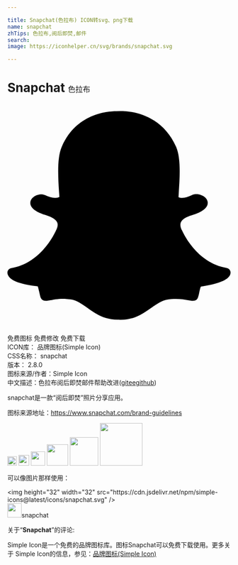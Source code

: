```yaml
---

title: Snapchat(色拉布) ICON转svg、png下载
name: snapchat
zhTips: 色拉布,阅后即焚,邮件
search: 
image: https://iconhelper.cn/svg/brands/snapchat.svg

---
```


# Snapchat  <small style="font-size: 60%;font-weight: 100">色拉布</small>

<div id="svg" class="svg-wrap">
<svg role="img" viewBox="0 0 24 24" xmlns="http://www.w3.org/2000/svg"><title>Snapchat icon</title><path d="M12.206.793c.99 0 4.347.276 5.93 3.821.529 1.193.403 3.219.299 4.847l-.003.06c-.012.18-.022.345-.03.51.075.045.203.09.401.09.3-.016.659-.12 1.033-.301.165-.088.344-.104.464-.104.182 0 .359.029.509.09.45.149.734.479.734.838.015.449-.39.839-1.213 1.168-.089.029-.209.075-.344.119-.45.135-1.139.36-1.333.81-.09.224-.061.524.12.868l.015.015c.06.136 1.526 3.475 4.791 4.014.255.044.435.27.42.509 0 .075-.015.149-.045.225-.24.569-1.273.988-3.146 1.271-.059.091-.12.375-.164.57-.029.179-.074.36-.134.553-.076.271-.27.405-.555.405h-.03c-.135 0-.313-.031-.538-.074-.36-.075-.765-.135-1.273-.135-.3 0-.599.015-.913.074-.6.104-1.123.464-1.723.884-.853.599-1.826 1.288-3.294 1.288-.06 0-.119-.015-.18-.015h-.149c-1.468 0-2.427-.675-3.279-1.288-.599-.42-1.107-.779-1.707-.884-.314-.045-.629-.074-.928-.074-.54 0-.958.089-1.272.149-.211.043-.391.074-.54.074-.374 0-.523-.224-.583-.42-.061-.192-.09-.389-.135-.567-.046-.181-.105-.494-.166-.57-1.918-.222-2.95-.642-3.189-1.226-.031-.063-.052-.15-.055-.225-.015-.243.165-.465.42-.509 3.264-.54 4.73-3.879 4.791-4.02l.016-.029c.18-.345.224-.645.119-.869-.195-.434-.884-.658-1.332-.809-.121-.029-.24-.074-.346-.119-1.107-.435-1.257-.93-1.197-1.273.09-.479.674-.793 1.168-.793.146 0 .27.029.383.074.42.194.789.3 1.104.3.234 0 .384-.06.465-.105l-.046-.569c-.098-1.626-.225-3.651.307-4.837C7.392 1.077 10.739.807 11.727.807l.419-.015h.06z"/></svg>
</div>
<detail full-name='snapchat'></detail>

<div class="detail-page">
<p>
<span><span class="badge-success badge">免费图标</span> <span class="badge-success badge">免费修改</span>  <span class="badge-success badge">免费下载</span> </span>
<br/>
<span>
ICON库：
<span class="badge-secondary badge">品牌图标(Simple Icon)</span> 
</span>
<br/>
<span>
CSS名称：
<span class="badge-secondary badge">snapchat</span> 
</span>

<br/>
<span>
版本：
<span class="badge-secondary badge">2.8.0</span> 
</span>
<br/>
<span>图标来源/作者：<span class="badge-light badge">Simple Icon</span></span> 
<br/>
<span class="zh-detail">中文描述：<span class="badge-primary badge">色拉布</span><span class="badge-primary badge">阅后即焚</span><span class="badge-primary badge">邮件</span><span class="help-link"><span>帮助改进</span>(<a href="https://gitee.com/liuwave/icon-helper/edit/master/json/brands/snapchat.json" target="_blank" rel="noopener noreferrer">gitee</a><a href="https://github.com/liuwave/icon-helper/edit/master/json/brands/snapchat.json" target="_blank" rel="noopener noreferrer">github</a></span>)</span><br/>
</p>
</div><div class="description description alert alert-light"><p>snapchat是一款“阅后即焚”照片分享应用。</p><p>图标来源地址：<a href="https://www.snapchat.com/brand-guidelines" target="_blank" rel="noopener noreferrer">https://www.snapchat.com/brand-guidelines</a></p></div>
<div class="alert alert-dark">
<img height="21" width="21" src="https://cdn.jsdelivr.net/npm/simple-icons@latest/icons/snapchat.svg" />
<img height="24" width="24" src="https://cdn.jsdelivr.net/npm/simple-icons@latest/icons/snapchat.svg" />
<img height="32" width="32" src="https://cdn.jsdelivr.net/npm/simple-icons@latest/icons/snapchat.svg" />
<img height="48" width="48" src="https://cdn.jsdelivr.net/npm/simple-icons@latest/icons/snapchat.svg" />
<img height="64" width="64" src="https://cdn.jsdelivr.net/npm/simple-icons@latest/icons/snapchat.svg" />
<img height="96" width="96" src="https://cdn.jsdelivr.net/npm/simple-icons@latest/icons/snapchat.svg" />

</div>
<div>
  <p>可以像图片那样使用：    
  </p>
  <div class="alert alert-primary" style="font-size: 14px">
    &lt;img height="32" width="32" src="https://cdn.jsdelivr.net/npm/simple-icons@latest/icons/snapchat.svg" /&gt;
    <copy-btn content='<img height="32" width="32" src="https://cdn.jsdelivr.net/npm/simple-icons@latest/icons/snapchat.svg" />'></copy-btn>
  </div>
  <div class="alert alert-secondary">
    <img height="32" width="32" src="https://cdn.jsdelivr.net/npm/simple-icons@latest/icons/snapchat.svg" />snapchat
    <copy-btn content="snapchat" btn-title="复制图标名称"></copy-btn>
  </div>
</div>
<div class="icon-detail__container">
<p>关于“<b>Snapchat</b>”的评论:</p>
</div>
<Vssue title="关于“Snapchat”的评论" />
<div><p>Simple Icon是一个免费的品牌图标库。图标Snapchat可以免费下载使用。更多关于  Simple Icon的信息，参见：<a target="_blank" href="https://iconhelper.cn/brands.html">品牌图标(Simple Icon)</a>
</p></div>
